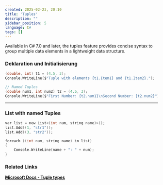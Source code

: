 ```yaml
---
created: 2025-02-23, 20:10
title: 'Tuples'
description: ""
sidebar_position: 5
language: C#
tags: []
---
```

Available in C# 7.0 and later, the tuples feature provides concise syntax to group multiple data elements in a lightweight data structure.

### Deklaration und Initialisierung

```c
(double, int) t1 = (4.5, 3);
Console.WriteLine($"Tuple with elements {t1.Item1} and {t1.Item2}.");

// Named Tuples
(double num1, int num2) t2 = (4.5, 3);  
Console.WriteLine($"First Number: {t2.num1}\nSecond Number: {t2.num2}");
```
---
### List with named Tuples

```c
var list = new List<(int num, string name)>();
list.Add((1, "str1"));
list.Add((3, "str2"));

foreach ((int num, string name) in list)
{
    Console.WriteLine(name + ": " + num);    
}
```

### Related Links
[**Microsoft Docs - Tuple types**](https://learn.microsoft.com/en-us/dotnet/csharp/language-reference/builtin-types/value-tuples)